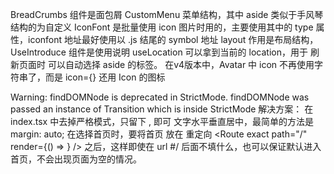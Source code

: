 BreadCrumbs 组件是面包屑
CustomMenu 菜单结构，其中 aside 类似于手风琴结构的为自定义
IconFont 是批量使用 icon 图片时用的，主要使用其中的 type 属性，iconfont 地址最好使用以 .js 结尾的 symbol 地址
layout 作用是布局结构，
UseIntroduce 组件是使用说明
useLocation 可以拿到当前的 location，用于 刷新页面时 可以自动选择 aside 的标签。
 在v4版本中，Avatar 中 icon 不再使用字符串了，而是  icon={<UserOutlined />} 还用 Icon 的图标

 Warning: findDOMNode is deprecated in StrictMode. findDOMNode was passed an instance of Transition which is inside StrictMode
 解决方案： 在 index.tsx 中去掉严格模式，只留下 <App>, 即可
 文字水平垂直居中，最简单的方法是 margin: auto;
 在选择首页时，要将首页 <Route component={Index} /> 放在 重定向  <Route exact path="/" render={() => <Redirect to="/index" />} /> 之后，这样即使在 url #/ 后面不填什么，也可以保证默认进入首页，不会出现页面为空的情况。